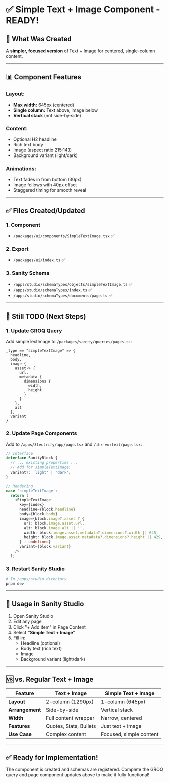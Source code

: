 # ✅ Simple Text + Image Component - READY!

## 🎯 What Was Created

A **simpler, focused version** of Text + Image for centered, single-column content.

---

## 📊 Component Features

### **Layout:**
- **Max width:** 645px (centered)
- **Single column:** Text above, image below
- **Vertical stack** (not side-by-side)

### **Content:**
- Optional H2 headline
- Rich text body
- Image (aspect ratio 215:143)
- Background variant (light/dark)

### **Animations:**
- Text fades in from bottom (30px)
- Image follows with 40px offset
- Staggered timing for smooth reveal

---

## ✅ Files Created/Updated

### **1. Component**
- `/packages/ui/components/SimpleTextImage.tsx` ✅

### **2. Export**
- `/packages/ui/index.ts` ✅

### **3. Sanity Schema**
- `/apps/studio/schemaTypes/objects/simpleTextImage.ts` ✅
- `/apps/studio/schemaTypes/index.ts` ✅
- `/apps/studio/schemaTypes/documents/page.ts` ✅

---

## 🚧 Still TODO (Next Steps)

### **1. Update GROQ Query**
Add simpleTextImage to `/packages/sanity/queries/pages.ts`:

```groq
_type == "simpleTextImage" => {
  headline,
  body,
  image {
    asset-> {
      url,
      metadata {
        dimensions {
          width,
          height
        }
      }
    },
    alt
  },
  variant
}
```

### **2. Update Page Components**
Add to `/apps/3lectrify/app/page.tsx` and `/ihr-vorteil/page.tsx`:

```typescript
// Interface
interface SanityBlock {
  // ... existing properties ...
  // Add for simpleTextImage:
  variant?: 'light' | 'dark';
}

// Rendering
case 'simpleTextImage':
  return (
    <SimpleTextImage
      key={index}
      headline={block.headline}
      body={block.body}
      image={block.image?.asset ? {
        url: block.image.asset.url,
        alt: block.image.alt || '',
        width: block.image.asset.metadata?.dimensions?.width || 645,
        height: block.image.asset.metadata?.dimensions?.height || 429,
      } : undefined}
      variant={block.variant}
    />
  );
```

### **3. Restart Sanity Studio**
```bash
# In /apps/studio directory
pnpm dev
```

---

## 🎨 Usage in Sanity Studio

1. Open Sanity Studio
2. Edit any page
3. Click "+ Add item" in Page Content
4. Select **"Simple Text + Image"**
5. Fill in:
   - Headline (optional)
   - Body text (rich text)
   - Image
   - Background variant (light/dark)

---

## 🆚 vs. Regular Text + Image

| Feature | Text + Image | Simple Text + Image |
|---------|--------------|---------------------|
| **Layout** | 2-column (1290px) | 1-column (645px) |
| **Arrangement** | Side-by-side | Vertical stack |
| **Width** | Full content wrapper | Narrow, centered |
| **Features** | Quotes, Stats, Bullets | Just text + image |
| **Use Case** | Complex content | Focused, simple content |

---

## ✅ Ready for Implementation!

The component is created and schemas are registered. Complete the GROQ query and page component updates above to make it fully functional!


